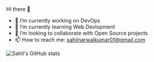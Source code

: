 Hi there 👋
- 🔭 I’m currently working on DevOps
- 🌱 I’m currently learning Web Devlopment
- 👯 I’m looking to collaborate with Open Source projects
- 📫 How to reach me: sahilnarwalkumar01@gmail.com



![Sahil's GitHub stats](https://github-readme-stats.vercel.app/api?username=anuraghazra&show_icons=true&theme=radical)
